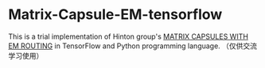 # Matrix-Capsule-EM-tensorflow
This is a trial implementation of Hinton group's [MATRIX CAPSULES WITH EM ROUTING](https://openreview.net/pdf?id=HJWLfGWRb) in TensorFlow and Python programming language. （仅供交流学习使用）
